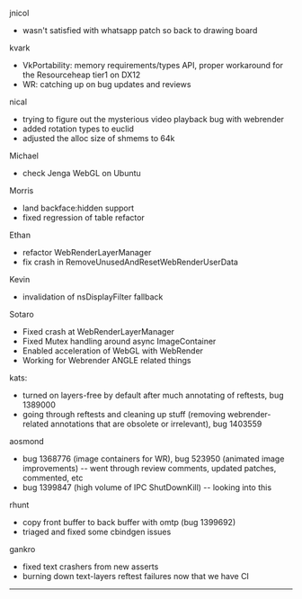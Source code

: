 jnicol
* wasn't satisfied with whatsapp patch so back to drawing board



kvark
* VkPortability: memory requirements/types API, proper workaround for the Resourceheap tier1 on DX12
* WR: catching up on bug updates and reviews



nical
* trying to figure out the mysterious video playback bug with webrender
* added rotation types to euclid
* adjusted the alloc size of shmems to 64k



Michael
* check Jenga WebGL on Ubuntu



Morris
* land backface:hidden support
* fixed regression of table refactor

Ethan
* refactor WebRenderLayerManager
* fix crash in RemoveUnusedAndResetWebRenderUserData

Kevin
* invalidation of nsDisplayFilter fallback



Sotaro
* Fixed crash at WebRenderLayerManager
* Fixed Mutex handling around async ImageContainer
* Enabled acceleration of WebGL with WebRender
* Working for Webrender ANGLE related things



kats:
* turned on layers-free by default after much annotating of reftests, bug 1389000
* going through reftests and cleaning up stuff (removing webrender-related annotations that are obsolete or irrelevant), bug 1403559



aosmond
* bug 1368776 (image containers for WR), bug 523950 (animated image improvements) -- went through review comments, updated patches, commented, etc
* bug 1399847 (high volume of IPC ShutDownKill) -- looking into this



rhunt
* copy front buffer to back buffer with omtp (bug 1399692)
* triaged and fixed some cbindgen issues



gankro
* fixed text crashers from new asserts
* burning down text-layers reftest failures now that we have CI

________________



